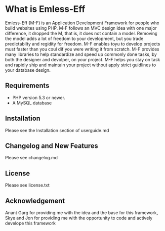 What is Emless-Eff
==================
Emless-Eff (M-F) is an Application Development Framework for people who build websites using PHP. M-F follows an MVC design idea with one major difference, it dropped the M, that is, it does not contain
a model. Removing the model adds a lot of freedom to your development, but you trade predictabilty and regidity for freedom. M-F enables toyu to develop projects must faster than you coul dif you were 
writing it from scratch. M-F provides many libraries to help standardize and speed up commonly done tasks, by both the designer and devolper, on your project. M-F helps you stay on task and rapidly
ship and maintain your project without apply strict guidlines to your database design.


Requirements
------------
* PHP version 5.3 or newer.
* A MySQL database 


Installation
------------
Please see the Installation section of userguide.md


Changelog and New Features
--------------------------
Please see changelog.md


License
-------
Please see license.txt


Acknowledgement
---------------
Anant Garg for providing me with the idea and the base for this framework, Skye and Jon for providing me with the opportunity to code and actively develope this framework	